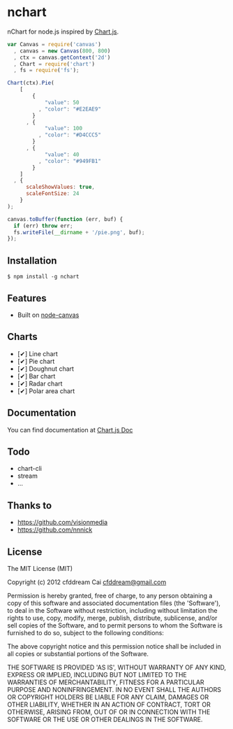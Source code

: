 nchart
======

nChart for node.js inspired by [Chart.js][].

```js
var Canvas = require('canvas')
  , canvas = new Canvas(800, 800)
  , ctx = canvas.getContext('2d')
  , Chart = require('chart')
  , fs = require('fs');

Chart(ctx).Pie(
    [
        {
            "value": 50
          , "color": "#E2EAE9"
        }
      , {
            "value": 100
          , "color": "#D4CCC5"
        }
      , {
            "value": 40
          , "color": "#949FB1"
        }
    ]
  , {
      scaleShowValues: true,
      scaleFontSize: 24
    }
);

canvas.toBuffer(function (err, buf) {
  if (err) throw err;
  fs.writeFile(__dirname + '/pie.png', buf);
});
```

## Installation

    $ npm install -g nchart

## Features

  * Built on [node-canvas][]

## Charts

  * [✔] Line chart
  * [✔] Pie chart
  * [✔] Doughnut chart
  * [✔] Bar chart
  * [✔] Radar chart
  * [✔] Polar area chart

## Documentation

  You can find documentation at [Chart.js Doc][]

## Todo
  * chart-cli
  * stream
  * ...

## Thanks to

  * https://github.com/visionmedia
  * https://github.com/nnnick

## License

The MIT License (MIT)

Copyright (c) 2012 cfddream Cai cfddream@gmail.com

Permission is hereby granted, free of charge, to any person obtaining
a copy of this software and associated documentation files (the 
'Software'), to deal in the Software without restriction, including 
without limitation the rights to use, copy, modify, merge, publish, 
distribute, sublicense, and/or sell copies of the Software, and to 
permit persons to whom the Software is furnished to do so, subject to 
the following conditions:

The above copyright notice and this permission notice shall be 
included in all copies or substantial portions of the Software.

THE SOFTWARE IS PROVIDED 'AS IS', WITHOUT WARRANTY OF ANY KIND, 
EXPRESS OR IMPLIED, INCLUDING BUT NOT LIMITED TO THE WARRANTIES OF 
MERCHANTABILITY, FITNESS FOR A PARTICULAR PURPOSE AND NONINFRINGEMENT. 
IN NO EVENT SHALL THE AUTHORS OR COPYRIGHT HOLDERS BE LIABLE FOR ANY 
CLAIM, DAMAGES OR OTHER LIABILITY, WHETHER IN AN ACTION OF CONTRACT, 
TORT OR OTHERWISE, ARISING FROM, OUT OF OR IN CONNECTION WITH THE 
SOFTWARE OR THE USE OR OTHER DEALINGS IN THE SOFTWARE.


[Chart.js]: http://www.chartjs.org/
[Chart.js Doc]: http://www.chartjs.org/docs
[node-canvas]: https://github.com/LearnBoost/node-canvas
